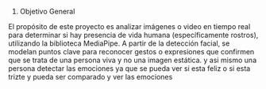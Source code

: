 1. Objetivo General

El propósito de este proyecto es analizar imágenes o video en tiempo real para determinar si hay presencia de vida humana (específicamente rostros), utilizando la biblioteca MediaPipe. A partir de la detección facial, se modelan puntos clave para reconocer gestos o expresiones que confirmen que se trata de una persona viva y no una imagen estática. y asi mismo una persona detectar las emociones ya que se pueda ver si esta feliz o si esta trizte y pueda ser comparado y ver las emociones 
